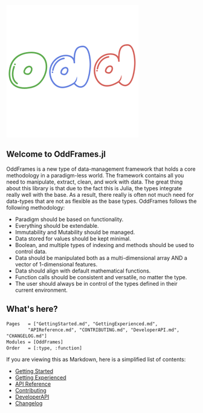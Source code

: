 <img src = "assets/logo.png"></img>
## Welcome to OddFrames.jl
OddFrames is a new type of data-management framework that holds
a core methodology in a paradigm-less world. The framework contains
all you need to manipulate, extract, clean, and work with data.
The great thing about this library is that due to the fact
this is Julia, the types integrate really well with the base.
As a result, there really is often not much need for data-types
that are not as flexible as the base types. OddFrames follows the
following methodology:
- Paradigm should be based on functionality.
- Everything should be extendable.
- Immutability and Mutability should be managed.
- Data stored for values should be kept minimal.
- Boolean, and multiple types of indexing and methods should be used to control data.
- Data should be manipulated both as a multi-dimensional array AND a vector of 1-dimensional features.
- Data should align with default mathematical functions.
- Function calls should be consistent and versatile, no matter the type.
- The user should always be in control of the types defined in their current environment.
## What's here?
```@index
Pages   = ["GettingStarted.md", "GettingExperienced.md",
        "APIReference.md", "CONTRIBUTING.md", "DeveloperAPI.md", "CHANGELOG.md"]
Modules = [OddFrames]
Order   = [:type, :function]
```
If you are viewing this as Markdown, here is a simplified list of contents:
- [Getting Started](GettingStarted.md)
- [Getting Experienced](GettingExperienced.md)
- [API Reference](APIReference.md)
- [Contributing](CONTRIBUTING.md)
- [DeveloperAPI](DeveloperAPI.md)
- [Changelog](CHANGELOG.md)
